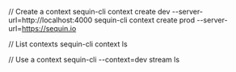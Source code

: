 // Create a context
sequin-cli context create dev --server-url=http://localhost:4000
sequin-cli context create prod --server-url=https://sequin.io

// List contexts
sequin-cli context ls

// Use a context
sequin-cli --context=dev stream ls
